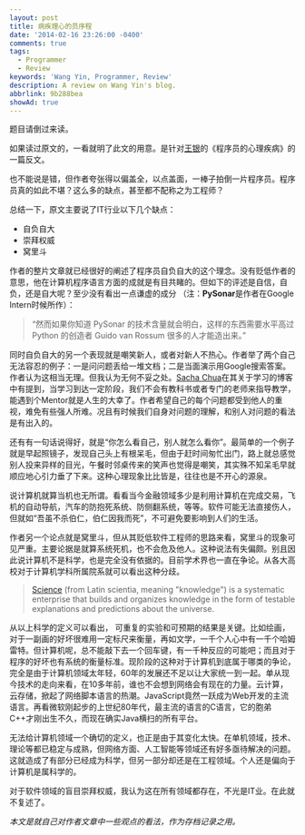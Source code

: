 ```yaml
---
layout: post
title: 病疾理心的员序程
date: '2014-02-16 23:26:00 -0400'
comments: true
tags:
  - Programmer
  - Review
keywords: 'Wang Yin, Programmer, Review'
description: A review on Wang Yin's blog.
abbrlink: 9b288bea
showAd: true
---
```


题目请倒过来读。

如果读过原文的，一看就明了此文的用意。是针对[王银](http://www.yinwang.org/)的《程序员的心理疾病》的一篇反文。

也不能说是错，但作者夸张得以偏盖全，以点盖面，一棒子拍倒一片程序员。程序员真的如此不堪？这么多的缺点，甚至都不配称之为工程师？

总结一下，原文主要说了IT行业以下几个缺点：
<!-- more -->

* 自负自大
* 崇拜权威
* 窝里斗

作者的整片文章就已经很好的阐述了程序员自负自大的这个理念。没有贬低作者的意思，他在计算机程序语言方面的成就是有目共睹的。但如下的评述是自信，自负，还是自大呢？至少没有看出一点谦虚的成分 （注：**PySonar**是作者在Google Intern时候所作）：
>“然而如果你知道 PySonar 的技术含量就会明白，这样的东西需要水平高过 Python 的创造者 Guido van Rossum 很多的人才能造出来。”

同时自负自大的另一个表现就是嘲笑新人，或者对新人不热心。作者举了两个自己无法容忍的例子：一是问问题丢给一堆文档；二是当面演示用Google搜索答案。作者认为这相当无理。但我认为无何不妥之处。[Sacha Chua](http://sachachua.com/blog/2014/02/tips-self-directed-learning-books-deliberate-practice/)在其关于学习的博客中有提到，当学习到达一定阶段，我们不会有教科书或者专门的老师来指导教学，能遇到个Mentor就是人生的大幸了。作者希望自己的每个问题都受到他人的重视，难免有些强人所难。况且有时候我们自身对问题的理解，和别人对问题的看法是有出入的。

还有有一句话说得好，就是“你怎么看自己，别人就怎么看你”。最简单的一个例子就是早起照镜子，发现自己头上有根呆毛，但由于赶时间匆忙出门，路上就总感觉别人投来异样的目光，午餐时邻桌传来的笑声也觉得是嘲笑，其实殊不知呆毛早就顺应地心引力垂了下来。这种心理现象比比皆是，往往也是不开心的源泉。

说计算机就算当机也无所谓。看看当今金融领域多少是利用计算机在完成交易，飞机的自动导航，汽车的防抱死系统、防侧翻系统，等等。软件可能无法直接伤人，但就如“吾虽不杀伯仁，伯仁因我而死”，不可避免要影响到人们的生活。

作者另一个论点就是窝里斗，但从其贬低软件工程师的思路来看，窝里斗的现象可见严重。主要论据是就算系统死机，也不会危及他人。这种说法有失偏颇。别且因此说计算机不是科学，也是完全没有依据的。目前学术界也一直在争论。从各大高校对于计算机学科所属院系就可以看出这种分歧。
> [Science](http://en.wikipedia.org/wiki/Science) (from Latin scientia, meaning "knowledge") is a systematic enterprise that builds and organizes knowledge in the form of testable explanations and predictions about the universe.

从以上科学的定义可以看出， 可重复的实验和可预期的结果是关键。比如绘画，对于一副画的好坏很难用一定标尺来衡量，再如文学，一千个人心中有一千个哈姆雷特。但计算机呢，总不能敲下去一个回车键，有一千种反应的可能吧；而且对于程序的好坏也有系统的衡量标准。现阶段的这种对于计算机到底属于哪类的争论，完全是由于计算机领域太年轻，60年的发展还不足以让大家统一到一起。单从现今技术的走向来看，在10多年前，谁也不会想到网络会有现在的力量。云计算，云存储，掀起了网络脚本语言的热潮。JavaScript竟然一跃成为Web开发的主流语言。再看微软刚起步的上世纪80年代，最主流的语言的C语言，它的胞弟C++才刚出生不久，而现在确实Java横扫的所有平台。

无法给计算机领域一个确切的定义，也正是由于其变化太快。在单机领域，技术、理论等都已稳定与成熟，但网络方面、人工智能等领域还有好多亟待解决的问题。这就造成了有部分已经成为科学，但另一部分却还是在工程领域。个人还是偏向于计算机是属科学的。

对于软件领域的盲目崇拜权威，我认为这在所有领域都存在，不光是IT业。在此就不复述了。

*本文是就自己对作者文章中一些观点的看法，作为存档记录之用。*
